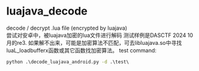 # luajava_decode
decode / decrypt .lua file (encrypted by luajava)  
尝试对安卓中，被luajava加密的lua文件进行解码
测试样例是DASCTF 2024 10月的re3.
如果解不出来，可能是加密算法不匹配，可去libluajava.so中寻找luaL_loadbufferx函数或其它函数找加密算法。
test command:
```cmd
python .\decode_luajava_android.py -d .\test\
```
